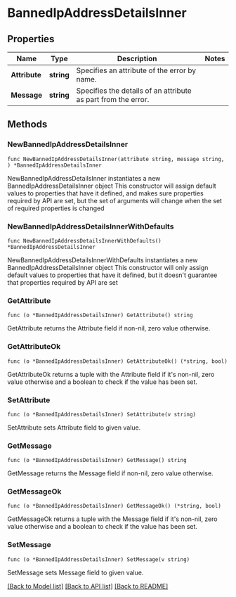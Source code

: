 # BannedIpAddressDetailsInner

## Properties

Name | Type | Description | Notes
------------ | ------------- | ------------- | -------------
**Attribute** | **string** | Specifies an attribute of the error by name. | 
**Message** | **string** | Specifies the details of an attribute as part from the error. | 

## Methods

### NewBannedIpAddressDetailsInner

`func NewBannedIpAddressDetailsInner(attribute string, message string, ) *BannedIpAddressDetailsInner`

NewBannedIpAddressDetailsInner instantiates a new BannedIpAddressDetailsInner object
This constructor will assign default values to properties that have it defined,
and makes sure properties required by API are set, but the set of arguments
will change when the set of required properties is changed

### NewBannedIpAddressDetailsInnerWithDefaults

`func NewBannedIpAddressDetailsInnerWithDefaults() *BannedIpAddressDetailsInner`

NewBannedIpAddressDetailsInnerWithDefaults instantiates a new BannedIpAddressDetailsInner object
This constructor will only assign default values to properties that have it defined,
but it doesn't guarantee that properties required by API are set

### GetAttribute

`func (o *BannedIpAddressDetailsInner) GetAttribute() string`

GetAttribute returns the Attribute field if non-nil, zero value otherwise.

### GetAttributeOk

`func (o *BannedIpAddressDetailsInner) GetAttributeOk() (*string, bool)`

GetAttributeOk returns a tuple with the Attribute field if it's non-nil, zero value otherwise
and a boolean to check if the value has been set.

### SetAttribute

`func (o *BannedIpAddressDetailsInner) SetAttribute(v string)`

SetAttribute sets Attribute field to given value.


### GetMessage

`func (o *BannedIpAddressDetailsInner) GetMessage() string`

GetMessage returns the Message field if non-nil, zero value otherwise.

### GetMessageOk

`func (o *BannedIpAddressDetailsInner) GetMessageOk() (*string, bool)`

GetMessageOk returns a tuple with the Message field if it's non-nil, zero value otherwise
and a boolean to check if the value has been set.

### SetMessage

`func (o *BannedIpAddressDetailsInner) SetMessage(v string)`

SetMessage sets Message field to given value.



[[Back to Model list]](../README.md#documentation-for-models) [[Back to API list]](../README.md#documentation-for-api-endpoints) [[Back to README]](../README.md)


